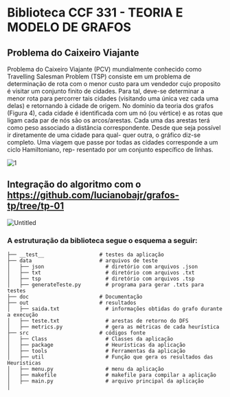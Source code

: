# Biblioteca CCF 331 - TEORIA E MODELO DE GRAFOS

## Problema do Caixeiro Viajante

Problema do Caixeiro Viajante (PCV) mundialmente conhecido
como Travelling Salesman Problem (TSP) consiste em um
problema de determinação de rota com o menor custo para um
vendedor cujo proposito é visitar um conjunto finito de cidades.
Para tal, deve-se determinar a menor rota para percorrer tais
cidades (visitando uma única vez cada uma delas) e retornando
à cidade de origem. No domı́nio da teoria dos grafos (Figura
4), cada cidade é identificada com um nó (ou vértice) e as rotas
que ligam cada par de nós são os arcos/arestas. Cada uma das
arestas terá como peso associado a distância correspondente.
Desde que seja possı́vel ir diretamente de uma cidade para qual-
quer outra, o gráfico diz-se completo. Uma viagem que passe
por todas as cidades corresponde a um ciclo Hamiltoniano, rep-
resentado por um conjunto especı́fico de linhas.

![1](https://user-images.githubusercontent.com/45442173/117540093-d9b6b980-afe3-11eb-9de8-e8ea8fb8b0e4.jpeg)    


## Integração do algoritmo com o https://github.com/lucianobajr/grafos-tp/tree/tp-01

![Untitled](https://user-images.githubusercontent.com/45442173/117540099-dfac9a80-afe3-11eb-9e1c-d6c7b4cc325a.png)

### A estruturação da biblioteca segue o esquema a seguir:


    ├── __test__                  # testes da aplicação
    ├── data                      # arquivos de teste
    │   ├── json                    # diretório com arquivos .json
    │   ├── txt                     # diretório com arquivos .txt
    │   ├── tsp                     # diretório com arquivos .tsp    
    │   ├── generateTeste.py        # programa para gerar .txts para testes
    ├── doc                       # Documentação
    ├── out                       # resultados
    │   ├── saida.txt               # informações obtidas do grafo durante a execução   
    │   ├── teste.txt               # arestas de retorno do DFS   
    │   ├── metrics.py              # gera as métricas de cada heurística
    ├── src                       # códigos fonte
    │   ├── Class                   # Classes da aplicação    
    │   ├── package                 # Heurísticas da aplicação
    │   ├── tools                   # Ferramentas da aplicação
    │   ├── util                    # Função que gera os resultados das Heurísticas 
    │   ├── menu.py                 # menu da aplicação 
    │   ├── makefile                # makefile para compilar a aplicação 
    │   ├── main.py                 # arquivo principal da aplicação
    │   